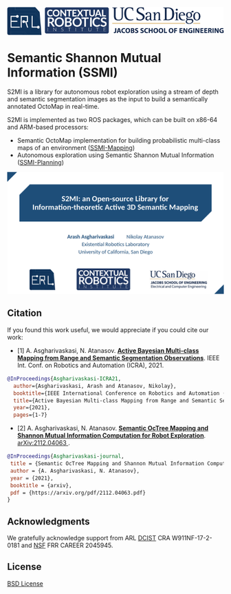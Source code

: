 
<div align="center">
  <a href="http://erl.ucsd.edu/">
    <img align="left" src="docs/media/erl.png" width="80" alt="erl">
  </a>
  <a href="https://contextualrobotics.ucsd.edu/">
    <img align="center" src="docs/media/cri.png" width="150" alt="cri">
  </a>
  <a href="https://ucsd.edu/">
    <img align="right" src="docs/media/ucsd.png" width="260" alt="ucsd">
  </a>
</div>

# Semantic Shannon Mutual Information (SSMI)

S2MI is a library for autonomous robot exploration using a stream of depth and semantic segmentation images as the input to build a semantically annotated OctoMap in real-time.

S2MI is implemented as two ROS packages, which can be built on x86-64 and ARM-based processors:
- Semantic OctoMap implementation for building probabilistic multi-class maps of an environment ([SSMI-Mapping](https://github.com/ExistentialRobotics/SSMI/tree/master/SSMI-Mapping))
- Autonomous exploration using Semantic Shannon Mutual Information ([SSMI-Planning](https://github.com/ExistentialRobotics/SSMI/tree/master/SSMI-Planning))

<p align="center">
    <a href="https://www.youtube.com/embed/KosSp3znqFo">
    <img src="docs/media/s2mi_thumbnail.png" alt="S2MI">
    </a>
</p>


## Citation

If you found this work useful, we would appreciate if you could cite our work:

- [1] A. Asgharivaskasi, N. Atanasov. [**Active Bayesian Multi-class Mapping from Range and Semantic Segmentation Observations**](https://ieeexplore.ieee.org/document/9561711). IEEE Int. Conf. on Robotics and Automation (ICRA), 2021.

```bibtex
@InProceedings{Asgharivaskasi-ICRA21,
  author={Asgharivaskasi, Arash and Atanasov, Nikolay},
  booktitle={IEEE International Conference on Robotics and Automation (ICRA)}, 
  title={Active Bayesian Multi-class Mapping from Range and Semantic Segmentation Observations}, 
  year={2021},
  pages={1-7}
```

- [2] A. Asgharivaskasi, N. Atanasov. [**Semantic OcTree Mapping and Shannon Mutual Information Computation for Robot Exploration**](https://arxiv.org/abs/2112.04063). [arXiv:2112.04063
](https://arxiv.org/abs/2112.04063).
 
 ```bibtex
@InProceedings{Asgharivaskasi-journal,
  title = {Semantic OcTree Mapping and Shannon Mutual Information Computation for Robot Exploration},
  author = {A. Asgharivaskasi, N. Atanasov},
  year = {2021},
  booktitle = {arxiv},
  pdf = {https://arxiv.org/pdf/2112.04063.pdf}
}
```

## Acknowledgments

We gratefully acknowledge support from ARL [DCIST](https://www.dcist.org/) CRA W911NF-17-2-0181 and [NSF](https://www.nsf.gov/) FRR CAREER 2045945.

## License

[BSD License](LICENSE.BSD)
